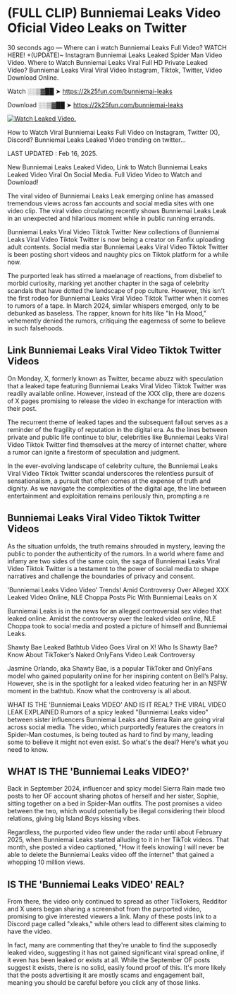 # (FULL CLIP) Bunniemai Leaks Video Oficial Video Leaks on Twitter

30 seconds ago — Where can i watch Bunniemai Leaks Full Video? WATCH HERE! +(UPDATE)~ Instagram Bunniemai Leaks Leaked Spider Man Video Video. Where to Watch Bunniemai Leaks Viral Full HD Private Leaked Video? Bunniemai Leaks Viral Viral Video Instagram, Tiktok, Twitter, Video Download Online.

Watch ░░▒▓██ ➤ https://2k25fun.com/bunniemai-leaks

Download ░░▒▓██ ➤ https://2k25fun.com/bunniemai-leaks

[![Watch Leaked Video.](https://miro.medium.com/v2/resize:fit:828/format:webp/1*cilzJN44JGOrTw9NJCrNHA.gif "Watch Leaked Video")](https://2k25fun.com/bunniemai-leaks)

How to Watch Viral Bunniemai Leaks Full Video on Instagram, Twitter (X), Discord? Bunniemai Leaks Leaked Video trending on twitter...

LAST UPDATED : Feb 16, 2025.

New Bunniemai Leaks Leaked Video, Link to Watch Bunniemai Leaks Leaked Video Viral On Social Media. Full Video Video to Watch and Download!

The viral video of Bunniemai Leaks Leak emerging online has amassed tremendous views across fan accounts and social media sites with one video clip. The viral video circulating recently shows Bunniemai Leaks Leak in an unexpected and hilarious moment while in public running errands.

Bunniemai Leaks Viral Video Tiktok Twitter New collections of Bunniemai Leaks Viral Video Tiktok Twitter is now being a creator on Fanfix uploading adult contents. Social media star Bunniemai Leaks Viral Video Tiktok Twitter is been posting short videos and naughty pics on Tiktok platform for a while now.

The purported leak has stirred a maelanage of reactions, from disbelief to morbid curiosity, marking yet another chapter in the saga of celebrity scandals that have dotted the landscape of pop culture. However, this isn't the first rodeo for Bunniemai Leaks Viral Video Tiktok Twitter when it comes to rumors of a tape. In March 2024, similar whispers emerged, only to be debunked as baseless. The rapper, known for hits like "In Ha Mood," vehemently denied the rumors, critiquing the eagerness of some to believe in such falsehoods.

## Link Bunniemai Leaks Viral Video Tiktok Twitter Videos

On Monday, X, formerly known as Twitter, became abuzz with speculation that a leaked tape featuring Bunniemai Leaks Viral Video Tiktok Twitter was readily available online. However, instead of the XXX clip, there are dozens of X pages promising to release the video in exchange for interaction with their post.

The recurrent theme of leaked tapes and the subsequent fallout serves as a reminder of the fragility of reputation in the digital era. As the lines between private and public life continue to blur, celebrities like Bunniemai Leaks Viral Video Tiktok Twitter find themselves at the mercy of internet chatter, where a rumor can ignite a firestorm of speculation and judgment.

In the ever-evolving landscape of celebrity culture, the Bunniemai Leaks Viral Video Tiktok Twitter scandal underscores the relentless pursuit of sensationalism, a pursuit that often comes at the expense of truth and dignity. As we navigate the complexities of the digital age, the line between entertainment and exploitation remains perilously thin, prompting a re

##  Bunniemai Leaks Viral Video Tiktok Twitter Videos

As the situation unfolds, the truth remains shrouded in mystery, leaving the public to ponder the authenticity of the rumors. In a world where fame and infamy are two sides of the same coin, the saga of Bunniemai Leaks Viral Video Tiktok Twitter is a testament to the power of social media to shape narratives and challenge the boundaries of privacy and consent.

'Bunniemai Leaks Video Video' Trends! Amid Controversy Over Alleged XXX Leaked Video Online, NLE Choppa Posts Pic With Bunniemai Leaks on X

Bunniemai Leaks is in the news for an alleged controversial sex video that leaked online. Amidst the controversy over the leaked video online, NLE Choppa took to social media and posted a picture of himself and Bunniemai Leaks.

Shawty Bae Leaked Bathtub Video Goes Viral on X! Who Is Shawty Bae? Know About TikToker’s Naked OnlyFans Video Leak Controversy

Jasmine Orlando, aka Shawty Bae, is a popular TikToker and OnlyFans model who gained popularity online for her inspiring content on Bell’s Palsy. However, she is in the spotlight for a leaked video featuring her in an NSFW moment in the bathtub. Know what the controversy is all about.

WHAT IS THE 'Bunniemai Leaks VIDEO' AND IS IT REAL? THE VIRAL VIDEO LEAK EXPLAINED Rumors of a spicy leaked "Bunniemai Leaks video" between sister influencers Bunniemai Leaks and Sierra Rain are going viral across social media. The video, which purportedly features the creators in Spider-Man costumes, is being touted as hard to find by many, leading some to believe it might not even exist. So what's the deal? Here's what you need to know.

## WHAT IS THE 'Bunniemai Leaks VIDEO?'

Back in September 2024, influencer and spicy model Sierra Rain made two posts to her OF account sharing photos of herself and her sister, Sophie, sitting together on a bed in Spider-Man outfits. The post promises a video between the two, which would potentially be illegal considering their blood relations, giving big Island Boys kissing vibes.

Regardless, the purported video flew under the radar until about February 2025, when Bunniemai Leaks started alluding to it in her TikTok videos. That month, she posted a video captioned, "How it feels knowing I will never be able to delete the Bunniemai Leaks video off the internet" that gained a whopping 10 million views.

## IS THE 'Bunniemai Leaks VIDEO' REAL?

From there, the video only continued to spread as other TikTokers, Redditor and X users began sharing a screenshot from the purported video, promising to give interested viewers a link. Many of these posts link to a Discord page called "xleaks," while others lead to different sites claiming to have the video.

In fact, many are commenting that they're unable to find the supposedly leaked video, suggesting it has not gained significant viral spread online, if it even has been leaked or exists at all. While the September OF posts suggest it exists, there is no solid, easily found proof of this. It's more likely that the posts advertising it are mostly scams and engagement bait, meaning you should be careful before you click any of those links.